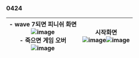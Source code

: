 ### 0424  

|- wave 7되면 피니쉬 화면<br>![image](https://github.com/s8st/20240320FinalProject/assets/153998744/a6235576-db9d-4e46-ada0-4b057f974897)<br>- 죽으면 게임 오버<br>![image](https://github.com/s8st/20240320FinalProject/assets/153998744/26fe814a-d895-43df-aff5-6d74c7fdbfd4)|시작화면 <br>![image](https://github.com/s8st/20240320FinalProject/assets/153998744/277607db-026c-426c-b215-63fcbf6f7b88)![image](https://github.com/s8st/20240320FinalProject/assets/153998744/938dd9a2-0ab9-46e1-906c-35f81e87d4f7)|
|--|--|
